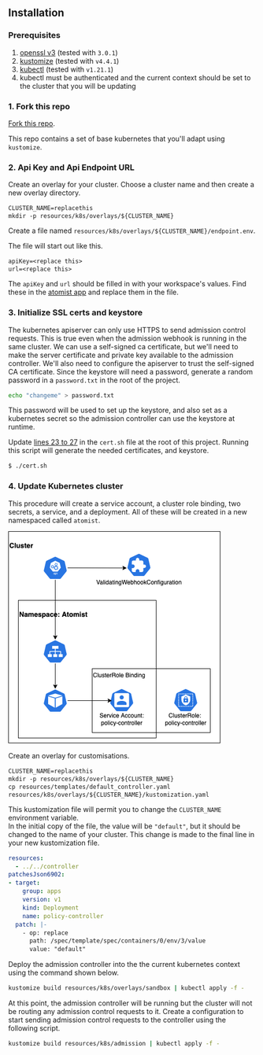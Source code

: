 ## Installation

### Prerequisites

1.  [openssl v3][openssl] (tested with `3.0.1`)
2.  [kustomize][kustomize] (tested with `v4.4.1`)
3.  [kubectl][kubectl] (tested with `v1.21.1`)
4.  kubectl must be authenticated and the current context should be set to the cluster that you will be updating

[openssl]: https://www.openssl.org/docs/man3.0/man7/migration_guide.html
[kustomize]: https://kubectl.docs.kubernetes.io/installation/kustomize/
[kubectl]: https://kubectl.docs.kubernetes.io/installation/kubectl/

### 1. Fork this repo

[Fork this repo](https://github.com/atomisth/adm-ctrl/fork).

This repo contains a set of base kubernetes that you'll adapt using `kustomize`.

### 2. Api Key and Api Endpoint URL

Create an overlay for your cluster.  Choose a cluster name and then create a new overlay directory.

```
CLUSTER_NAME=replacethis
mkdir -p resources/k8s/overlays/${CLUSTER_NAME}
```

Create a file named `resources/k8s/overlays/${CLUSTER_NAME}/endpoint.env`.

The file will start out like this.

```properties
apiKey=<replace this>
url=<replace this>
```

The `apiKey` and `url` should be filled in with your workspace's values.  Find these in the [atomist app](https://dso.atomist.com/r/auth/integrations) and replace them in the file.

### 3. Initialize SSL certs and keystore

The kubernetes apiserver can only use HTTPS to send admission control requests.  This is true even when the admission webhook is running in the same cluster.  We can use a self-signed ca certificate, but we'll need to make the server certificate and private key available to the admission controller.  We'll also need to configure the apiserver to trust the self-signed CA certificate.   Since the keystore will need a password, generate a random password in a `password.txt` in the root of the project.

```bash
echo "changeme" > password.txt
```
This password will be used to set up the keystore, and also set as a kubernetes secret so the admission controller can use the keystore at runtime.

Update [lines 23 to 27](https://github.com/atomisthq/adm-ctrl/blob/main/cert.sh#L23-L27) in the `cert.sh` file at the root of this project.  Running this script
will generate the needed certificates, and keystore.

```bash
$ ./cert.sh
```

### 4. Update Kubernetes cluster

This procedure will create a service account, a cluster role binding, two secrets, a service, and a deployment.  All of these will be created in a new namespaced called `atomist`.

![controller diagram](img/kubernetes/controller.png)

Create an overlay for customisations.

```
CLUSTER_NAME=replacethis
mkdir -p resources/k8s/overlays/${CLUSTER_NAME}
cp resources/templates/default_controller.yaml resources/k8s/overlays/${CLUSTER_NAME}/kustomization.yaml
```

This kustomization file will permit you to change the `CLUSTER_NAME` environment variable.  
In the initial copy of the file, the value will be `"default"`, but it should be changed to the name of your cluster.  This change is made to the final line in your new kustomization file.

```yaml
resources:
  - ../../controller
patchesJson6902:
- target:
    group: apps
    version: v1
    kind: Deployment
    name: policy-controller
  patch: |-
    - op: replace
      path: /spec/template/spec/containers/0/env/3/value
      value: "default"
```

Deploy the admission controller into the the current kubernetes context using the command shown below.

```bash
kustomize build resources/k8s/overlays/sandbox | kubectl apply -f -
```

At this point, the admission controller will be running but the cluster will not be routing any admission control requests to it.  Create a configuration to start sending admission control requests to the controller using the following script.

```bash
kustomize build resources/k8s/admission | kubectl apply -f -
```

[dynamic-admission-control]: https://kubernetes.io/docs/reference/access-authn-authz/extensible-admission-controllers/
